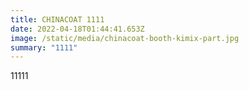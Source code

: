 ```yaml
---
title: CHINACOAT 1111
date: 2022-04-18T01:44:41.653Z
image: /static/media/chinacoat-booth-kimix-part.jpg
summary: "1111"
---
```

11111